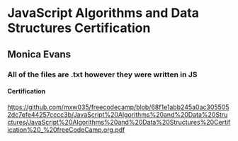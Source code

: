 # JavaScript Algorithms and Data Structures Certification 
## Monica Evans 
### All of the files are .txt however they were written in JS 
#### Certification
https://github.com/mxw035/freecodecamp/blob/68f1e1abb245a0ac3055052dc7efe44257cccc3b/JavaScript%20Algorithms%20and%20Data%20Structures/JavaScript%20Algorithms%20and%20Data%20Structures%20Certification%20_%20freeCodeCamp.org.pdf
